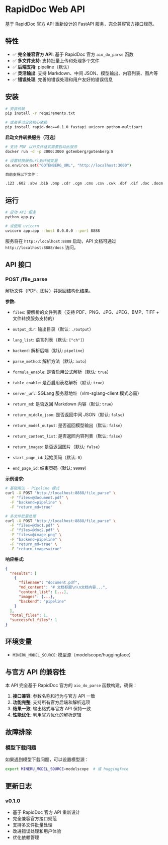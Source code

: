 # RapidDoc Web API

基于 RapidDoc 官方 API 重新设计的 FastAPI 服务，完全兼容官方接口规范。

## 特性

- ✅ **完全兼容官方 API**: 基于 RapidDoc 官方 `aio_do_parse` 函数
- ✅ **多文件支持**: 支持批量上传和处理多个文件
- ✅ **后端支持**: pipeline（默认）
- ✅ **灵活输出**: 支持 Markdown、中间 JSON、模型输出、内容列表、图片等
- ✅ **错误处理**: 完善的错误处理和用户友好的错误信息

## 安装

```bash
# 安装依赖
pip install -r requirements.txt

# 或者手动安装核心依赖
pip install rapid-doc==0.1.0 fastapi uvicorn python-multipart
```

**启动文件转换服务（可选）**
```bash
# 支持 PDF 以外文件格式需要启动此服务
docker run -d -p 3000:3000 gotenberg/gotenberg:8

# 设置转换服务url到环境变量
os.environ.set("GOTENBERG_URL", "http://localhost:3000")

目前支持以下文件：

.123 .602 .abw .bib .bmp .cdr .cgm .cmx .csv .cwk .dbf .dif .doc .docm .docx .dot .dotm .dotx .dxf .emf .eps .epub .fodg .fodp .fods .fodt .fopd .gif .htm .html .hwp .jpeg .jpg .key .ltx .lwp .mcw .met .mml .mw .numbers .odd .odg .odm .odp .ods .odt .otg .oth .otp .ots .ott .pages .pbm .pcd .pct .pcx .pdb .pdf .pgm .png .pot .potm .potx .ppm .pps .ppt .pptm .pptx .psd .psw .pub .pwp .pxl .ras .rtf .sda .sdc .sdd .sdp .sdw .sgl .slk .smf .stc .std .sti .stw .svg .svm .swf .sxc .sxd .sxg .sxi .sxm .sxw .tga .tif .tiff .txt .uof .uop .uos .uot .vdx .vor .vsd .vsdm .vsdx .wb2 .wk1 .wks .wmf .wpd .wpg .wps .xbm .xhtml .xls .xlsb .xlsm .xlsx .xlt .xltm .xltx .xlw .xml .xpm .zabw
```

## 运行

```bash
# 启动 API 服务
python app.py

# 或使用 uvicorn
uvicorn app:app --host 0.0.0.0 --port 8888
```

服务将在 `http://localhost:8888` 启动，API 文档可通过 `http://localhost:8888/docs` 访问。

## API 接口

### POST /file_parse

解析文件（PDF、图片）并返回结构化结果。

**参数:**

- `files`: 要解析的文件列表（支持 PDF、PNG、JPG、JPEG、BMP、TIFF + 文件转换服务支持的）
- `output_dir`: 输出目录（默认: `./output`）
- `lang_list`: 语言列表（默认: `["ch"]`）
- `backend`: 解析后端（默认: `pipeline`）

- `parse_method`: 解析方法（默认: `auto`）
- `formula_enable`: 是否启用公式解析（默认: `true`）
- `table_enable`: 是否启用表格解析（默认: `true`）
- `server_url`: SGLang 服务器地址（vlm-sglang-client 模式必需）
- `return_md`: 是否返回 Markdown 内容（默认: `true`）
- `return_middle_json`: 是否返回中间 JSON（默认: `false`）
- `return_model_output`: 是否返回模型输出（默认: `false`）
- `return_content_list`: 是否返回内容列表（默认: `false`）
- `return_images`: 是否返回图片（默认: `false`）
- `start_page_id`: 起始页码（默认: `0`）
- `end_page_id`: 结束页码（默认: `99999`）

**示例请求:**

```bash
# 基础用法 - Pipeline 模式
curl -X POST "http://localhost:8888/file_parse" \
  -F "files=@document.pdf" \
  -F "backend=pipeline" \
  -F "return_md=true"

# 多文件批量处理
curl -X POST "http://localhost:8888/file_parse" \
  -F "files=@doc1.pdf" \
  -F "files=@doc2.pdf" \
  -F "files=@image.png" \
  -F "backend=pipeline" \
  -F "return_md=true" \
  -F "return_images=true"
```

**响应格式:**

```json
{
  "results": [
    {
      "filename": "document.pdf",
      "md_content": "# 文档标题\n\n文档内容...",
      "content_list": [...],
      "images": {...},
      "backend": "pipeline"
    }
  ],
  "total_files": 1,
  "successful_files": 1
}
```

## 环境变量

- `MINERU_MODEL_SOURCE`: 模型源（modelscope/huggingface）

## 与官方 API 的兼容性

本 API 完全基于 RapidDoc 官方的 `aio_do_parse` 函数构建，确保：

1. **接口兼容**: 参数名称和行为与官方 API 一致
2. **功能完整**: 支持所有官方后端和解析选项
3. **结果一致**: 输出格式与官方 API 保持一致
4. **性能优化**: 利用官方优化的解析逻辑

## 故障排除

### 模型下载问题

如果遇到模型下载问题，可以设置模型源：

```bash
export MINERU_MODEL_SOURCE=modelscope  # 或 huggingface
```

## 更新日志

### v0.1.0
- 基于 RapidDoc 官方 API 重新设计
- 完全兼容官方接口规范
- 支持多文件批量处理
- 改进错误处理和用户体验
- 优化依赖管理